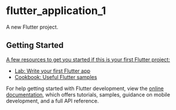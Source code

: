 # flutter_application_1

A new Flutter project.

## Getting Started

[A few resources to get you started if this is your first Flutter project:
](https://github.com/user-attachments/assets/26cbd644-83ed-4706-b97c-d7a3b4a8d6fb
)
- [Lab: Write your first Flutter app](https://docs.flutter.dev/get-started/codelab)
- [Cookbook: Useful Flutter samples](https://docs.flutter.dev/cookbook)

For help getting started with Flutter development, view the
[online documentation](https://docs.flutter.dev/), which offers tutorials,
samples, guidance on mobile development, and a full API reference.

